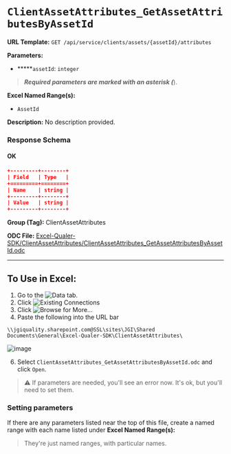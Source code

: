# `ClientAssetAttributes_GetAssetAttributesByAssetId`

**URL Template:**
`GET /api/service/clients/assets/{assetId}/attributes`

**Parameters:**
- *****`assetId`: `integer`


> *****Required parameters are marked with an asterisk (*****).

**Excel Named Range(s):**
- `AssetId`


**Description:**
No description provided.

### Response Schema

#### OK
```json
+---------+--------+
| Field   | Type   |
+=========+========+
| Name    | string |
+---------+--------+
| Value   | string |
+---------+--------+
```

**Group (Tag):**
ClientAssetAttributes

**ODC File:**
[Excel-Qualer-SDK/ClientAssetAttributes/ClientAssetAttributes_GetAssetAttributesByAssetId.odc](https://github.com/Johnson-Gage-Inspection-Inc/qualer-sdk-odc/blob/main/Excel-Qualer-SDK/ClientAssetAttributes/ClientAssetAttributes_GetAssetAttributesByAssetId.odc)

---

To Use in Excel:
---

1. Go to the ![`Data`](https://github.com/user-attachments/assets/da437a70-57b3-4c5b-bb01-4910ece19ed1)
 tab.
3. Click ![Existing Connections](https://github.com/user-attachments/assets/a2f1ed67-b2e0-4c23-ac90-68c870e60289)
4. Click ![`Browse for More...`](https://github.com/user-attachments/assets/8e698494-6865-41e7-b6fa-043aea81809a)
5. Paste the following into the URL bar
```
\\jgiquality.sharepoint.com@SSL\sites\JGI\Shared Documents\General\Excel-Qualer-SDK\ClientAssetAttributes\
```

![image](https://github.com/user-attachments/assets/1e1a8d87-0377-446d-aaf5-d78562991db3)

6. Select `ClientAssetAttributes_GetAssetAttributesByAssetId.odc` and click `Open`.

> ⚠️ If parameters are needed, you'll see an error now. It's ok, but you'll need to set them.

### Setting parameters
If there are any parameters listed near the top of this file, create a named range with each name listed under **Excel Named Range(s):**
> They're just named ranges, with particular names.
